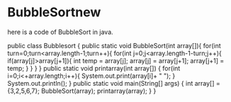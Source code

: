 # BubbleSortnew
here is a code of BubbleSort in java.

public class Bubblesort {
    public static void BubbleSort(int array[]){
        for(int turn=0;turn<array.length-1;turn++){
            for(int j=0;j<array.length-1-turn;j++){
                if(array[j]>array[j+1]){
                    int temp = array[j];
                    array[j] = array[j+1];
                    array[j+1] = temp;
                } 
            }
        }
    }
public static void printarray(int array[]) {
    for(int i=0;i<+array.length;i++){
        System.out.print(array[i]+ " ");
    }
System.out.println();
}
public static void main(String[] args) {
    int array[] = {3,2,5,6,7};
BubbleSort(array);
printarray(array);
}
}


